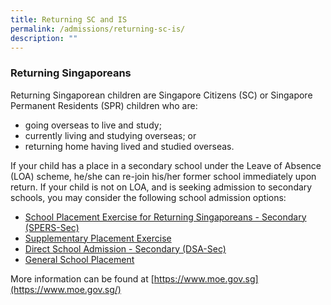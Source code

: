 ```yaml
---
title: Returning SC and IS
permalink: /admissions/returning-sc-is/
description: ""
---
```


### Returning Singaporeans

  
Returning Singaporean children are Singapore Citizens (SC) or Singapore Permanent Residents (SPR) children who are:

*   going overseas to live and study;
*   currently living and studying overseas; or
*   returning home having lived and studied overseas.

  

If your child has a place in a secondary school under the Leave of Absence (LOA) scheme, he/she can re-join his/her former school immediately upon return. If your child is not on LOA, and is seeking admission to secondary schools, you may consider the following school admission options:

  

*   [School Placement Exercise for Returning Singaporeans - Secondary (SPERS-Sec)](https://www.moe.gov.sg/returning-singaporeans/secondary/spers/apply)
*   [Supplementary Placement Exercise](https://www.moe.gov.sg/returning-singaporeans/secondary/spe/apply)
*   [Direct School Admission - Secondary (DSA-Sec)](https://www.moe.gov.sg/secondary/dsa)
*   [General School Placement](https://www.moe.gov.sg/news/press-releases/20200714-2020-school-placement-exercise-for-returning-singaporeans)

  

More information can be found at [https://www.moe.gov.sg](https://www.moe.gov.sg/)